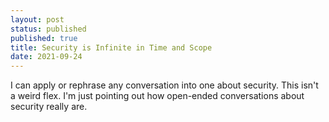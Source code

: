 ```yaml
---
layout: post
status: published
published: true
title: Security is Infinite in Time and Scope
date: 2021-09-24
---
```


I can apply or rephrase any conversation into one about security.  This isn't a weird flex.  I'm just pointing out how open-ended conversations about security really are.